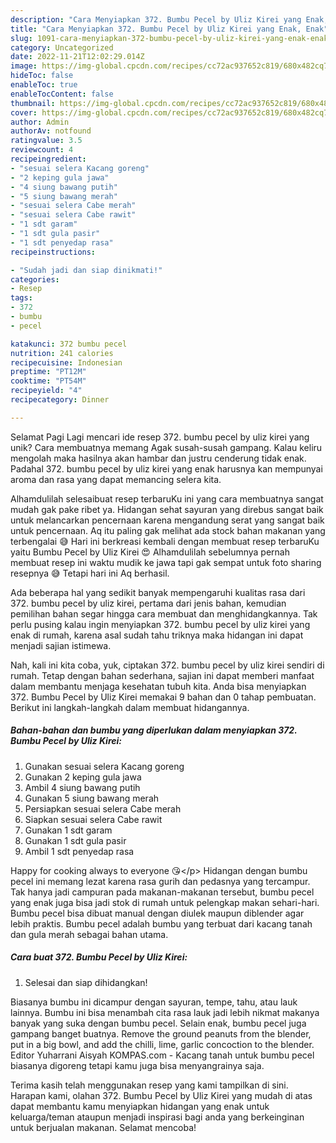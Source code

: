 ```yaml
---
description: "Cara Menyiapkan 372. Bumbu Pecel by Uliz Kirei yang Enak, Enak"
title: "Cara Menyiapkan 372. Bumbu Pecel by Uliz Kirei yang Enak, Enak"
slug: 1091-cara-menyiapkan-372-bumbu-pecel-by-uliz-kirei-yang-enak-enak
category: Uncategorized
date: 2022-11-21T12:02:29.014Z
image: https://img-global.cpcdn.com/recipes/cc72ac937652c819/680x482cq70/372-bumbu-pecel-by-uliz-kirei-foto-resep-utama.jpg
hideToc: false
enableToc: true
enableTocContent: false
thumbnail: https://img-global.cpcdn.com/recipes/cc72ac937652c819/680x482cq70/372-bumbu-pecel-by-uliz-kirei-foto-resep-utama.jpg
cover: https://img-global.cpcdn.com/recipes/cc72ac937652c819/680x482cq70/372-bumbu-pecel-by-uliz-kirei-foto-resep-utama.jpg
author: Admin
authorAv: notfound
ratingvalue: 3.5
reviewcount: 4
recipeingredient:
- "sesuai selera Kacang goreng"
- "2 keping gula jawa"
- "4 siung bawang putih"
- "5 siung bawang merah"
- "sesuai selera Cabe merah"
- "sesuai selera Cabe rawit"
- "1 sdt garam"
- "1 sdt gula pasir"
- "1 sdt penyedap rasa"
recipeinstructions:

- "Sudah jadi dan siap dinikmati!"
categories:
- Resep
tags:
- 372
- bumbu
- pecel

katakunci: 372 bumbu pecel 
nutrition: 241 calories
recipecuisine: Indonesian
preptime: "PT12M"
cooktime: "PT54M"
recipeyield: "4"
recipecategory: Dinner

---
```



Selamat Pagi Lagi mencari ide resep 372. bumbu pecel by uliz kirei yang unik? Cara membuatnya memang Agak susah-susah gampang. Kalau keliru mengolah maka hasilnya akan hambar dan justru cenderung tidak enak. Padahal 372. bumbu pecel by uliz kirei yang enak harusnya kan mempunyai aroma dan rasa yang dapat memancing selera kita.


Alhamdulilah selesaibuat resep terbaruKu ini yang cara membuatnya sangat mudah gak pake ribet ya. Hidangan sehat sayuran yang direbus sangat baik untuk melancarkan pencernaan karena mengandung serat yang sangat baik untuk pencernaan. Aq itu paling gak melihat ada stock bahan makanan yang terbengalai 😅 Hari ini berkreasi kembali dengan membuat resep terbaruKu yaitu Bumbu Pecel by Uliz Kirei 😍 Alhamdulilah sebelumnya pernah membuat resep ini waktu mudik ke jawa tapi gak sempat untuk foto sharing resepnya 😅 Tetapi hari ini Aq berhasil.

Ada beberapa hal yang sedikit banyak mempengaruhi kualitas rasa dari 372. bumbu pecel by uliz kirei, pertama dari jenis bahan, kemudian pemilihan bahan segar hingga cara membuat dan menghidangkannya. Tak perlu pusing kalau ingin menyiapkan 372. bumbu pecel by uliz kirei yang enak di rumah, karena asal sudah tahu triknya maka hidangan ini dapat menjadi sajian istimewa.


Nah, kali ini kita coba, yuk, ciptakan 372. bumbu pecel by uliz kirei sendiri di rumah. Tetap dengan bahan sederhana, sajian ini dapat memberi manfaat dalam membantu menjaga kesehatan tubuh kita. Anda bisa menyiapkan 372. Bumbu Pecel by Uliz Kirei memakai 9 bahan dan 0 tahap pembuatan. Berikut ini langkah-langkah dalam membuat hidangannya.

<!--inarticleads1-->

##### Bahan-bahan dan bumbu yang diperlukan dalam menyiapkan 372. Bumbu Pecel by Uliz Kirei:

1. Gunakan sesuai selera Kacang goreng
1. Gunakan 2 keping gula jawa
1. Ambil 4 siung bawang putih
1. Gunakan 5 siung bawang merah
1. Persiapkan sesuai selera Cabe merah
1. Siapkan sesuai selera Cabe rawit
1. Gunakan 1 sdt garam
1. Gunakan 1 sdt gula pasir
1. Ambil 1 sdt penyedap rasa


Happy for cooking always to everyone 😘&lt;/p&gt; Hidangan dengan bumbu pecel ini memang lezat karena rasa gurih dan pedasnya yang tercampur. Tak hanya jadi campuran pada makanan-makanan tersebut, bumbu pecel yang enak juga bisa jadi stok di rumah untuk pelengkap makan sehari-hari. Bumbu pecel bisa dibuat manual dengan diulek maupun diblender agar lebih praktis. Bumbu pecel adalah bumbu yang terbuat dari kacang tanah dan gula merah sebagai bahan utama. 

<!--inarticleads2-->

##### Cara buat 372. Bumbu Pecel by Uliz Kirei:


1. Selesai dan siap dihidangkan!

Biasanya bumbu ini dicampur dengan sayuran, tempe, tahu, atau lauk lainnya. Bumbu ini bisa menambah cita rasa lauk jadi lebih nikmat makanya banyak yang suka dengan bumbu pecel. Selain enak, bumbu pecel juga gampang banget buatnya. Remove the ground peanuts from the blender, put in a big bowl, and add the chilli, lime, garlic concoction to the blender. Editor Yuharrani Aisyah KOMPAS.com - Kacang tanah untuk bumbu pecel biasanya digoreng tetapi kamu juga bisa menyangrainya saja. 

Terima kasih telah menggunakan resep yang kami tampilkan di sini. Harapan kami, olahan 372. Bumbu Pecel by Uliz Kirei yang mudah di atas dapat membantu kamu menyiapkan hidangan yang enak untuk keluarga/teman ataupun menjadi inspirasi bagi anda yang berkeinginan untuk berjualan makanan. Selamat mencoba!
